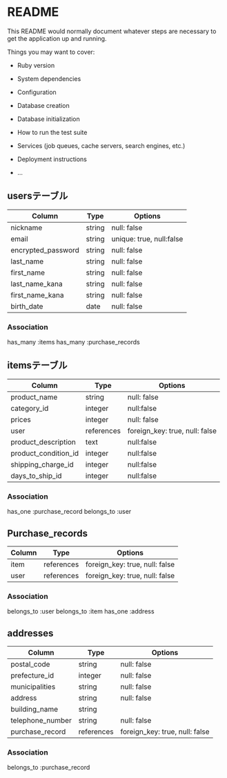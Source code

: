 # README

This README would normally document whatever steps are necessary to get the
application up and running.

Things you may want to cover:

* Ruby version

* System dependencies

* Configuration

* Database creation

* Database initialization

* How to run the test suite

* Services (job queues, cache servers, search engines, etc.)

* Deployment instructions

* ...
## usersテーブル
|Column             |Type        |Options|
|-------------------|------------|------------------------|
|nickname           | string     |null: false             |
|email              | string     |unique: true, null:false|
|encrypted_password |  string    |null: false             |
|last_name          | string     |null: false             |
|first_name         | string     |null: false             |
|last_name_kana     | string     |null: false             |
|first_name_kana    | string     |null: false             |
|birth_date         | date       |null: false             |

### Association
has_many :items
has_many :purchase_records


## itemsテーブル

|Column              |Type        |Options|
|--------------------|------------|------------------------------|
|product_name        | string     |null: false                   |
|category_id         |  integer   |null:false                    |
|prices              |  integer   |null: false                   |
|user                | references |foreign_key: true, null: false|
|product_description |  text      |null:false                    |
|product_condition_id| integer    |null:false                    |
|shipping_charge_id  | integer    |null:false                     |
|days_to_ship_id     |  integer   |null:false                    |



### Association
has_one :purchase_record
belongs_to :user

## Purchase_records

|Column             |Type        |Options|
|-----------------|------------|------------------------------|
| item            | references |foreign_key: true, null: false|
| user            | references |foreign_key: true, null: false|
### Association

belongs_to :user
belongs_to :item
has_one :address

## addresses
|Column             |Type        |Options|
|-----------------|------------|------------------------------|
|postal_code      | string     |null: false                   |
|prefecture_id    | integer    |null: false                   |
|municipalities   | string     |null: false                   |
|address          | string     |null: false                   |
|building_name    | string     |                              |
|telephone_number | string     |null: false                   |
|purchase_record  |references  |foreign_key: true, null: false|
### Association
belongs_to :purchase_record